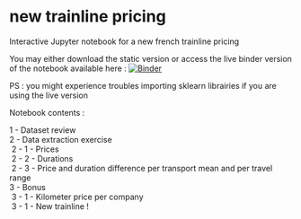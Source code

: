 # new trainline pricing
Interactive Jupyter notebook for a new french trainline pricing

You may either download the static version or access the live binder version of the notebook available here :
[![Binder](https://mybinder.org/badge_logo.svg)](https://mybinder.org/v2/gh/G4nnesh/internship_exercise_for_tictactrip/main?filepath=tictactrip_internship_exercise_El_Mehdi_CHOUHAM.ipynb)

PS : you might experience troubles importing sklearn librairies if you are using the live version

Notebook contents : 

1 - Dataset review\
2 - Data extraction exercise\
&nbsp;2 - 1 - Prices\
&nbsp;2 - 2 - Durations\
&nbsp;2 - 3 - Price and duration difference per transport mean and per travel range\
3 - Bonus\
&nbsp;3 - 1 - Kilometer price per company\
&nbsp;3 - 1 - New trainline !
